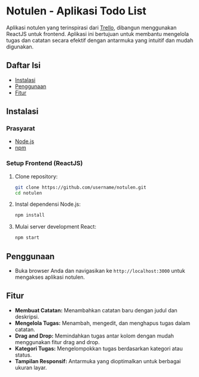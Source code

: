 # Notulen - Aplikasi Todo List

Aplikasi notulen yang terinspirasi dari [Trello](https://trello.com/), dibangun menggunakan ReactJS untuk frontend. Aplikasi ini bertujuan untuk membantu mengelola tugas dan catatan secara efektif dengan antarmuka yang intuitif dan mudah digunakan.

## Daftar Isi

- [Instalasi](#instalasi)
- [Penggunaan](#penggunaan)
- [Fitur](#fitur)

## Instalasi

### Prasyarat

- [Node.js](https://nodejs.org/)
- [npm](https://www.npmjs.com/)

### Setup Frontend (ReactJS)

1. Clone repository:

    ```bash
    git clone https://github.com/username/notulen.git
    cd notulen
    ```

2. Instal dependensi Node.js:

    ```bash
    npm install
    ```

3. Mulai server development React:

    ```bash
    npm start
    ```

## Penggunaan

- Buka browser Anda dan navigasikan ke `http://localhost:3000` untuk mengakses aplikasi notulen.

## Fitur

- **Membuat Catatan:** Menambahkan catatan baru dengan judul dan deskripsi.
- **Mengelola Tugas:** Menambah, mengedit, dan menghapus tugas dalam catatan.
- **Drag and Drop:** Memindahkan tugas antar kolom dengan mudah menggunakan fitur drag and drop.
- **Kategori Tugas:** Mengelompokkan tugas berdasarkan kategori atau status.
- **Tampilan Responsif:** Antarmuka yang dioptimalkan untuk berbagai ukuran layar.
